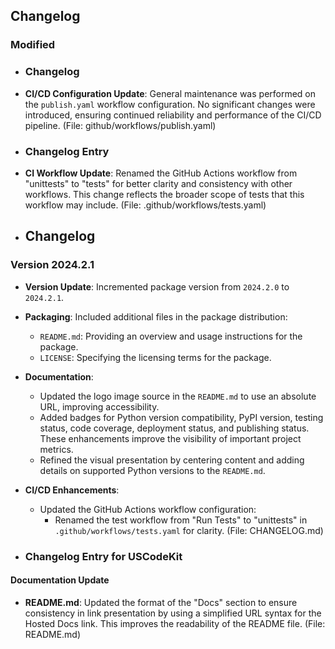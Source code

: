 ## Changelog

### Modified
- ### Changelog

- **CI/CD Configuration Update**: General maintenance was performed on the `publish.yaml` workflow configuration. No significant changes were introduced, ensuring continued reliability and performance of the CI/CD pipeline. (File: github/workflows/publish.yaml)
- ### Changelog Entry

- **CI Workflow Update**: Renamed the GitHub Actions workflow from "unittests" to "tests" for better clarity and consistency with other workflows. This change reflects the broader scope of tests that this workflow may include. (File: .github/workflows/tests.yaml)
- ## Changelog

### Version 2024.2.1

- **Version Update**: Incremented package version from `2024.2.0` to `2024.2.1`.

- **Packaging**: Included additional files in the package distribution:
  - `README.md`: Providing an overview and usage instructions for the package.
  - `LICENSE`: Specifying the licensing terms for the package.

- **Documentation**:
  - Updated the logo image source in the `README.md` to use an absolute URL, improving accessibility.
  - Added badges for Python version compatibility, PyPI version, testing status, code coverage, deployment status, and publishing status. These enhancements improve the visibility of important project metrics.
  - Refined the visual presentation by centering content and adding details on supported Python versions to the `README.md`.

- **CI/CD Enhancements**:
  - Updated the GitHub Actions workflow configuration:
    - Renamed the test workflow from "Run Tests" to "unittests" in `.github/workflows/tests.yaml` for clarity. (File: CHANGELOG.md)
- ### Changelog Entry for USCodeKit

#### Documentation Update

- **README.md**: Updated the format of the "Docs" section to ensure consistency in link presentation by using a simplified URL syntax for the Hosted Docs link. This improves the readability of the README file. (File: README.md)
